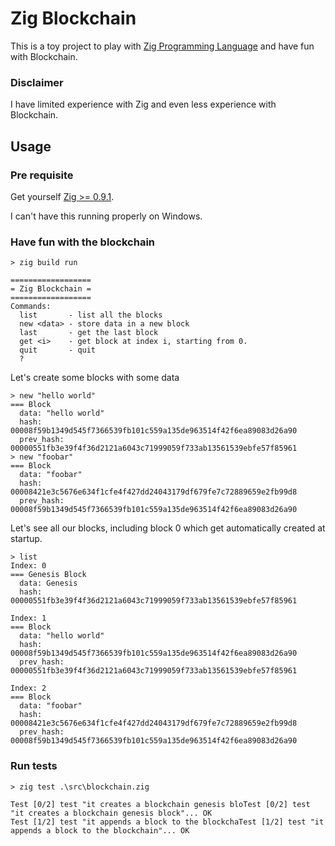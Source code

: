 # Zig Blockchain

This is a toy project to play with [Zig Programming Language](https://ziglang.org/) and have fun with Blockchain.

### Disclaimer
I have limited experience with Zig and even less experience with Blockchain.

## Usage

### Pre requisite
Get yourself [Zig >= 0.9.1](https://ziglang.org/download/).

I can't have this running properly on Windows.

### Have fun with the blockchain

```
> zig build run
```

```
==================
= Zig Blockchain =
==================
Commands:
  list       - list all the blocks
  new <data> - store data in a new block
  last       - get the last block
  get <i>    - get block at index i, starting from 0.
  quit       - quit
  ?
```

Let's create some blocks with some data

```
> new "hello world"
=== Block
  data: "hello world"
  hash: 00008f59b1349d545f7366539fb101c559a135de963514f42f6ea89083d26a90
  prev_hash: 00000551fb3e39f4f36d2121a6043c71999059f733ab13561539ebfe57f85961
> new "foobar"
=== Block
  data: "foobar"
  hash: 00008421e3c5676e634f1cfe4f427dd24043179df679fe7c72889659e2fb99d8
  prev_hash: 00008f59b1349d545f7366539fb101c559a135de963514f42f6ea89083d26a90
```

Let's see all our blocks, including block 0 which get automatically created at startup.

```
> list
Index: 0
=== Genesis Block
  data: Genesis
  hash: 00000551fb3e39f4f36d2121a6043c71999059f733ab13561539ebfe57f85961

Index: 1
=== Block
  data: "hello world"
  hash: 00008f59b1349d545f7366539fb101c559a135de963514f42f6ea89083d26a90
  prev_hash: 00000551fb3e39f4f36d2121a6043c71999059f733ab13561539ebfe57f85961

Index: 2
=== Block
  data: "foobar"
  hash: 00008421e3c5676e634f1cfe4f427dd24043179df679fe7c72889659e2fb99d8
  prev_hash: 00008f59b1349d545f7366539fb101c559a135de963514f42f6ea89083d26a90
```

### Run tests

```
> zig test .\src\blockchain.zig

Test [0/2] test "it creates a blockchain genesis bloTest [0/2] test "it creates a blockchain genesis block"... OK
Test [1/2] test "it appends a block to the blockchaTest [1/2] test "it appends a block to the blockchain"... OK
```
